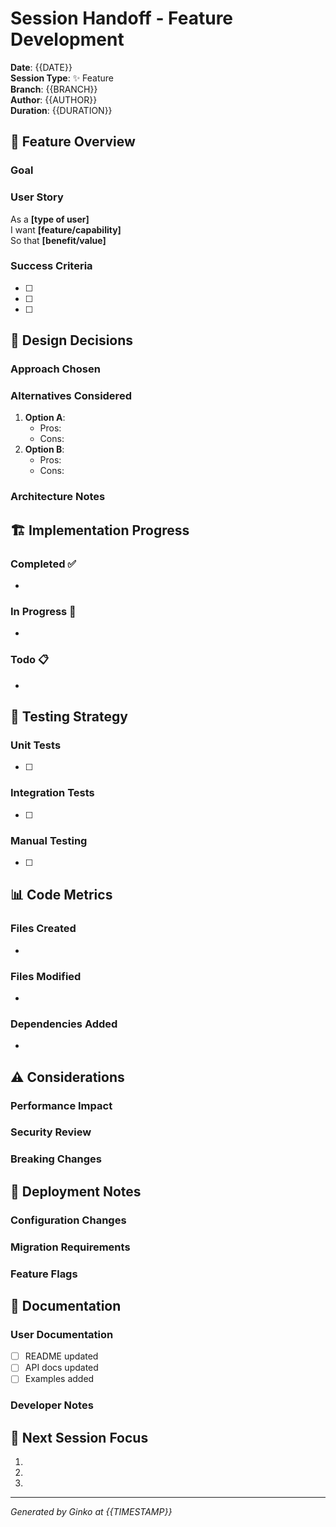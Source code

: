 # Session Handoff - Feature Development

**Date**: {{DATE}}  
**Session Type**: ✨ Feature  
**Branch**: {{BRANCH}}  
**Author**: {{AUTHOR}}  
**Duration**: {{DURATION}}

## 🎯 Feature Overview

### Goal
<!-- What are we building and why -->

### User Story
As a **[type of user]**  
I want **[feature/capability]**  
So that **[benefit/value]**  

### Success Criteria
- [ ] 
- [ ] 
- [ ] 

## 📐 Design Decisions

### Approach Chosen
<!-- High-level strategy -->

### Alternatives Considered
1. **Option A**: 
   - Pros: 
   - Cons: 
2. **Option B**: 
   - Pros: 
   - Cons: 

### Architecture Notes
<!-- Key structural decisions -->

## 🏗️ Implementation Progress

### Completed ✅
- 

### In Progress 🔄
- 

### Todo 📋
- 

## 🧪 Testing Strategy

### Unit Tests
- [ ] 

### Integration Tests
- [ ] 

### Manual Testing
- [ ] 

## 📊 Code Metrics

### Files Created
- 

### Files Modified
- 

### Dependencies Added
- 

## ⚠️ Considerations

### Performance Impact
<!-- Any performance implications -->

### Security Review
<!-- Security considerations -->

### Breaking Changes
<!-- Any breaking changes introduced -->

## 🚀 Deployment Notes

### Configuration Changes
<!-- New env vars, settings, etc -->

### Migration Requirements
<!-- Database changes, data updates -->

### Feature Flags
<!-- Gradual rollout strategy -->

## 📝 Documentation

### User Documentation
- [ ] README updated
- [ ] API docs updated
- [ ] Examples added

### Developer Notes
<!-- Internal documentation needs -->

## 🎯 Next Session Focus
1. 
2. 
3. 

---

*Generated by Ginko at {{TIMESTAMP}}*
